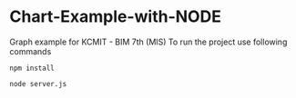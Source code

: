 # Chart-Example-with-NODE

Graph example for KCMIT -  BIM 7th (MIS)
To run the project use following commands

```npm install```

```node server.js```
